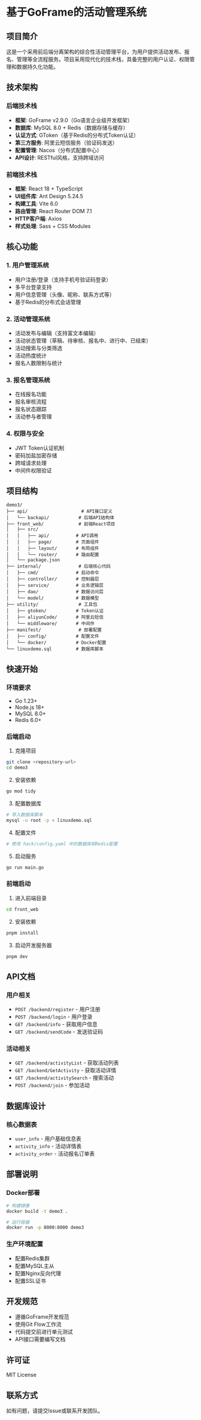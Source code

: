 # 基于GoFrame的活动管理系统

## 项目简介

这是一个采用前后端分离架构的综合性活动管理平台，为用户提供活动发布、报名、管理等全流程服务。项目采用现代化的技术栈，具备完整的用户认证、权限管理和数据持久化功能。

## 技术架构

### 后端技术栈
- **框架**: GoFrame v2.9.0（Go语言企业级开发框架）
- **数据库**: MySQL 8.0 + Redis（数据存储与缓存）
- **认证方式**: GToken（基于Redis的分布式Token认证）
- **第三方服务**: 阿里云短信服务（验证码发送）
- **配置管理**: Nacos（分布式配置中心）
- **API设计**: RESTful风格，支持跨域访问

### 前端技术栈
- **框架**: React 18 + TypeScript
- **UI组件库**: Ant Design 5.24.5
- **构建工具**: Vite 6.0
- **路由管理**: React Router DOM 7.1
- **HTTP客户端**: Axios
- **样式处理**: Sass + CSS Modules

## 核心功能

### 1. 用户管理系统
- 用户注册/登录（支持手机号验证码登录）
- 多平台登录支持
- 用户信息管理（头像、昵称、联系方式等）
- 基于Redis的分布式会话管理

### 2. 活动管理系统
- 活动发布与编辑（支持富文本编辑）
- 活动状态管理（草稿、待审核、报名中、进行中、已结束）
- 活动搜索与分类筛选
- 活动热度统计
- 报名人数限制与统计

### 3. 报名管理系统
- 在线报名功能
- 报名审核流程
- 报名状态跟踪
- 活动参与者管理

### 4. 权限与安全
- JWT Token认证机制
- 密码加盐加密存储
- 跨域请求处理
- 中间件权限验证

## 项目结构

```
demo3/
├── api/                    # API接口定义
│   └── backapi/           # 后端API结构体
├── front_web/             # 前端React项目
│   ├── src/
│   │   ├── api/          # API调用
│   │   ├── page/         # 页面组件
│   │   ├── layout/       # 布局组件
│   │   └── router/       # 路由配置
│   └── package.json
├── internal/              # 后端核心代码
│   ├── cmd/              # 启动命令
│   ├── controller/       # 控制器层
│   ├── service/          # 业务逻辑层
│   ├── dao/              # 数据访问层
│   └── model/            # 数据模型
├── utility/               # 工具包
│   ├── gtoken/           # Token认证
│   ├── aliyunCode/       # 阿里云短信
│   └── middleware/       # 中间件
├── manifest/              # 部署配置
│   ├── config/           # 配置文件
│   └── docker/           # Docker配置
└── linuxdemo.sql         # 数据库脚本
```

## 快速开始

### 环境要求
- Go 1.23+
- Node.js 18+
- MySQL 8.0+
- Redis 6.0+

### 后端启动

1. 克隆项目
```bash
git clone <repository-url>
cd demo3
```

2. 安装依赖
```bash
go mod tidy
```

3. 配置数据库
```bash
# 导入数据库脚本
mysql -u root -p < linuxdemo.sql
```

4. 配置文件
```bash
# 修改 hack/config.yaml 中的数据库和Redis配置
```

5. 启动服务
```bash
go run main.go
```

### 前端启动

1. 进入前端目录
```bash
cd front_web
```

2. 安装依赖
```bash
pnpm install
```

3. 启动开发服务器
```bash
pnpm dev
```

## API文档

### 用户相关
- `POST /backend/register` - 用户注册
- `POST /backend/login` - 用户登录
- `GET /backend/info` - 获取用户信息
- `GET /backend/sendCode` - 发送验证码

### 活动相关
- `GET /backend/activityList` - 获取活动列表
- `GET /backend/GetActivity` - 获取活动详情
- `GET /backend/activitySearch` - 搜索活动
- `POST /backend/join` - 参加活动

## 数据库设计

### 核心数据表
- `user_info` - 用户基础信息表
- `activity_info` - 活动详情表
- `activity_order` - 活动报名订单表

## 部署说明

### Docker部署
```bash
# 构建镜像
docker build -t demo3 .

# 运行容器
docker run -p 8000:8000 demo3
```

### 生产环境配置
- 配置Redis集群
- 配置MySQL主从
- 配置Nginx反向代理
- 配置SSL证书

## 开发规范

- 遵循GoFrame开发规范
- 使用Git Flow工作流
- 代码提交前进行单元测试
- API接口需要编写文档

## 许可证

MIT License

## 联系方式

如有问题，请提交Issue或联系开发团队。